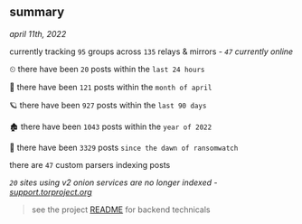 
## summary
_april 11th, 2022_

currently tracking `95` groups across `135` relays & mirrors - _`47` currently online_

⏲ there have been `20` posts within the `last 24 hours`

🦈 there have been `121` posts within the `month of april`

🪐 there have been `927` posts within the `last 90 days`

🏚 there have been `1043` posts within the `year of 2022`

🦕 there have been `3329` posts `since the dawn of ransomwatch`

there are `47` custom parsers indexing posts

_`20` sites using v2 onion services are no longer indexed - [support.torproject.org](https://support.torproject.org/onionservices/v2-deprecation/)_

> see the project [README](https://github.com/thetanz/ransomwatch#ransomwatch--) for backend technicals
